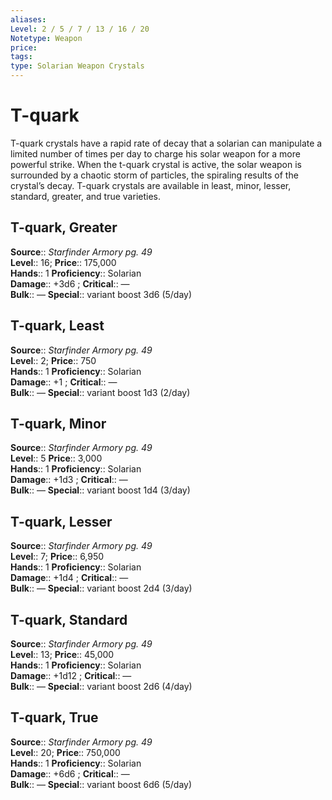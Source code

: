 ```yaml
---
aliases: 
Level: 2 / 5 / 7 / 13 / 16 / 20
Notetype: Weapon
price: 
tags: 
type: Solarian Weapon Crystals
---
```


# T-quark

T-quark crystals have a rapid rate of decay that a solarian can manipulate a limited number of times per day to charge his solar weapon for a more powerful strike. When the t-quark crystal is active, the solar weapon is surrounded by a chaotic storm of particles, the spiraling results of the crystal’s decay. T-quark crystals are available in least, minor, lesser, standard, greater, and true varieties.  

## T-quark, Greater

**Source**:: _Starfinder Armory pg. 49_  
**Level**:: 16;
**Price**:: 175,000  
**Hands**:: 1
**Proficiency**:: Solarian  
**Damage**:: +3d6 ;
**Critical**:: —  
**Bulk**:: —
**Special**:: variant boost 3d6 (5/day)

## T-quark, Least

**Source**:: _Starfinder Armory pg. 49_  
**Level**:: 2;
**Price**:: 750  
**Hands**:: 1
**Proficiency**:: Solarian  
**Damage**:: +1 ;
**Critical**:: —  
**Bulk**:: —
**Special**:: variant boost 1d3 (2/day)

## T-quark, Minor

**Source**:: _Starfinder Armory pg. 49_  
**Level**:: 5
**Price**:: 3,000  
**Hands**:: 1
**Proficiency**:: Solarian  
**Damage**:: +1d3 ;
**Critical**:: —  
**Bulk**:: —
**Special**:: variant boost 1d4 (3/day)

## T-quark, Lesser

**Source**:: _Starfinder Armory pg. 49_  
**Level**:: 7;
**Price**:: 6,950  
**Hands**:: 1
**Proficiency**:: Solarian  
**Damage**:: +1d4 ;
**Critical**:: —  
**Bulk**:: —
**Special**:: variant boost 2d4 (3/day)

## T-quark, Standard

**Source**:: _Starfinder Armory pg. 49_  
**Level**:: 13;
**Price**:: 45,000  
**Hands**:: 1
**Proficiency**:: Solarian  
**Damage**:: +1d12 ;
**Critical**:: —  
**Bulk**:: —
**Special**:: variant boost 2d6 (4/day)

## T-quark, True

**Source**:: _Starfinder Armory pg. 49_  
**Level**:: 20;
**Price**:: 750,000  
**Hands**:: 1
**Proficiency**:: Solarian  
**Damage**:: +6d6 ;
**Critical**:: —  
**Bulk**:: —
**Special**:: variant boost 6d6 (5/day)

